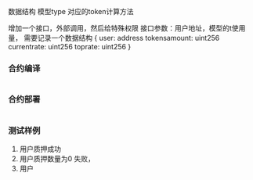 数据结构
模型type 对应的token计算方法

增加一个接口，外部调用，然后给特殊权限
接口参数：用户地址，模型的t使用量，
需要记录一个数据结构
{
  user: address
  tokensamount: uint256
  currentrate:  uint256
  toprate:      uint256
}

### 合约编译
```shell

```

### 合约部署
```shell

```


### 测试样例
1. 用户质押成功
2. 用户质押数量为0 失败，
3. 用户
